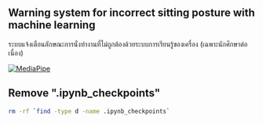 ## Warning system for incorrect sitting posture with machine learning
ระบบแจ้งเตือนลักษณะการนั่งทำงานที่ไม่ถูกต้องด้วยระบบการเรียนรู้ของเครื่อง (เฉพาะนักศึกษาต่อเนื่อง)

[![MediaPipe](https://google.github.io/mediapipe/images/mediapipe_small.png)](https://google.github.io/mediapipe/)

## Remove ".ipynb_checkpoints"

```sh
rm -rf `find -type d -name .ipynb_checkpoints`
```
